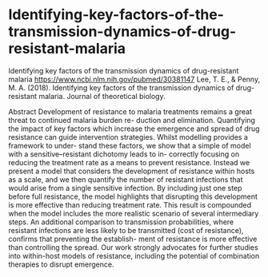 # Identifying-key-factors-of-the-transmission-dynamics-of-drug-resistant-malaria
Identifying key factors of the transmission dynamics of drug-resistant malaria
https://www.ncbi.nlm.nih.gov/pubmed/30381147
Lee, T. E., & Penny, M. A. (2018). Identifying key factors of the transmission dynamics of drug-resistant malaria. Journal of theoretical biology.

Abstract
Development of resistance to malaria treatments remains a great threat to continued malaria burden re- duction and elimination. Quantifying the impact of key factors which increase the emergence and spread of drug resistance can guide intervention strategies. Whilst modelling provides a framework to under- stand these factors, we show that a simple of model with a sensitive–resistant dichotomy leads to in- correctly focusing on reducing the treatment rate as a means to prevent resistance. Instead we present a model that considers the development of resistance within hosts as a scale, and we then quantify the number of resistant infections that would arise from a single sensitive infection. By including just one step before full resistance, the model highlights that disrupting this development is more effective than reducing treatment rate. This result is compounded when the model includes the more realistic scenario of several intermediary steps. An additional comparison to transmission probabilities, where resistant infections are less likely to be transmitted (cost of resistance), confirms that preventing the establish- ment of resistance is more effective than controlling the spread. Our work strongly advocates for further studies into within-host models of resistance, including the potential of combination therapies to disrupt emergence.
